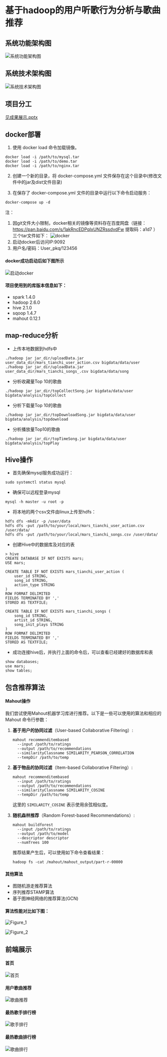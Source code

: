 # 基于hadoop的用户听歌行为分析与歌曲推荐

## 系统功能架构图

![系统功能架构图](https://github.com/GLA1VE11/bigdata-analysis/blob/master/%E7%B3%BB%E7%BB%9F%E5%8A%9F%E8%83%BD%E6%9E%B6%E6%9E%84%E5%9B%BE.png)

## 系统技术架构图

![系统技术架构图](https://github.com/GLA1VE11/bigdata-analysis/blob/master/%E7%B3%BB%E7%BB%9F%E6%8A%80%E6%9C%AF%E6%9E%B6%E6%9E%84%E5%9B%BE.png)

## 项目分工

[见成果展示.pptx](https://github.com/GLA1VE11/bigdata-analysis/blob/main/%E6%88%90%E6%9E%9C%E5%B1%95%E7%A4%BA.pptx)

## docker部署

1. 使用 docker load 命令加载镜像。
```
docker load -i /path/to/mysql.tar
docker load -i /path/to/demo.tar
docker load -i /path/to/nginx.tar
```

2. 创建一个新的目录，将 docker-compose.yml 文件保存在这个目录中(修改文件中的jar及dist文件目录)

3. 在保存了 docker-compose.yml 文件的目录中运行以下命令启动服务：

```
docker-compose up -d
```

注：
1. 因git文件大小限制，docker相关的镜像等资料存在百度网盘（链接：https://pan.baidu.com/s/1akRncEDPqlxUNZRssdvdFw  提取码：a1d7 ）
   三个tar文件如下：
![docker](https://github.com/GLA1VE11/bigdata-analysis/blob/master/docker.png)
3. 启动docker后访问IP:9092
4. 用户名/密码：User_pkq/123456

#### docker成功启动后如下图所示
![启动docker](https://github.com/GLA1VE11/bigdata-analysis/blob/master/%E5%90%AF%E5%8A%A8docker.png)

#### 项目使用到的库版本信息如下：

- spark 1.4.0
- hadoop 2.6.0
- hive 2.1.0
- sqoop 1.4.7
- mahout 0.12.1

## map-reduce分析
- 上传本地数据到hdfs中

```
./hadoop jar jar_dir/uploadData.jar user_data_dir/mars_tianchi_user_action.csv bigdata/data/user
./hadoop jar jar_dir/uploadData.jar user_data_dir/mars_tianchi_songs_.csv bigdata/data/song
```

- 分析收藏量Top 10的歌曲

```
./hadoop jar jar_dir/topCollectSong.jar bigdata/data/user bigdata/analysis/topCollect
```

- 分析下载量Top 10的歌曲

```
./hadoop jar jar_dir/topDownloadSong.jar bigdata/data/user bigdata/analysis/topdownload
```

- 分析播放量Top10的歌曲

```
./hadoop jar jar_dir/topTimeSong.jar bigdata/data/user bigdata/analysis/topPlay
```
## Hive操作

- 首先确保mysql服务成功运行：

```
sudo systemctl status mysql
```

- 确保可以远程登录mysql

```
mysql -h master -u root -p
```

- 将本地的两个csv文件由linux上传至hdfs：

```
hdfs dfs -mkdir -p /user/data
hdfs dfs -put /path/to/your/local/mars_tianchi_user_action.csv /user/data/
hdfs dfs -put /path/to/your/local/mars_tianchi_songs.csv /user/data/
```

- 创建Hive中的数据库及对应的表

```mysql
> hive
CREATE DATABASE IF NOT EXISTS mars;
USE mars;

CREATE TABLE IF NOT EXISTS mars_tianchi_user_action (
    user_id STRING,
    song_id STRING,
    action_type STRING
)
ROW FORMAT DELIMITED
FIELDS TERMINATED BY ','
STORED AS TEXTFILE;

CREATE TABLE IF NOT EXISTS mars_tianchi_songs (
    song_id STRING,
    artist_id STRING,
    song_init_plays STRING
)
ROW FORMAT DELIMITED
FIELDS TERMINATED BY ','
STORED AS TEXTFILE;

```

- 成功连接hive后，并执行上面的命令后，可以查看已经建好的数据库和表

```mysql
show databases;
use mars;
show tables;
```

## 包含推荐算法

#### Mahout操作	

我们尝试使用Mahout机器学习库进行推荐。以下是一些可以使用的算法和相应的 Mahout 命令行参数：

1. **基于用户的协同过滤**（User-based Collaborative Filtering）:

   ```
   mahout recommenditembased 
     --input /path/to/ratings 
     --output /path/to/recommendations 
     --similarityClassname SIMILARITY_PEARSON_CORRELATION 
     --tempDir /path/to/temp
   ```

2. **基于物品的协同过滤**（Item-based Collaborative Filtering）:

   ```
   mahout recommenditembased 
     --input /path/to/ratings 
     --output /path/to/recommendations 
     --similarityClassname SIMILARITY_COSINE 
     --tempDir /path/to/temp
   ```

   这里的 `SIMILARITY_COSINE` 表示使用余弦相似度。

3. **随机森林推荐**（Random Forest-based Recommendations）:

   ```
   mahout buildforest 
     --input /path/to/ratings 
     --output /path/to/model 
     --descriptor descriptor 
     --numTrees 100
   ```

   推荐结果产生后，可以使用如下命令查看结果：

   ```
   hadoop fs -cat /mahout/mahout_output/part-r-00000
   ```

#### 其他算法

- 图随机游走推荐算法
- 序列推荐STAMP算法
- 基于图神经网络的推荐算法(GCN)

#### 算法性能对比如下图：

![Figure_1](https://github.com/GLA1VE11/bigdata-analysis/blob/master/Figure_1.png)

![Figure_2](https://github.com/GLA1VE11/bigdata-analysis/blob/master/Figure_2.png)

## 前端展示

#### 首页

![首页](https://github.com/GLA1VE11/bigdata-analysis/blob/master/%E9%A6%96%E9%A1%B5.png)

#### 用户歌曲推荐

![歌曲推荐](https://github.com/GLA1VE11/bigdata-analysis/blob/master/%E9%9F%B3%E4%B9%90%E6%8E%A8%E8%8D%90.png)

#### 最热歌手排行榜

![歌手排行](https://github.com/GLA1VE11/bigdata-analysis/blob/master/%E6%AD%8C%E6%89%8B%E6%8E%92%E8%A1%8C.png)

#### 最热歌曲排行榜

![歌曲排行](https://github.com/GLA1VE11/bigdata-analysis/blob/master/%E6%AD%8C%E6%9B%B2%E6%8E%92%E8%A1%8C.png)



